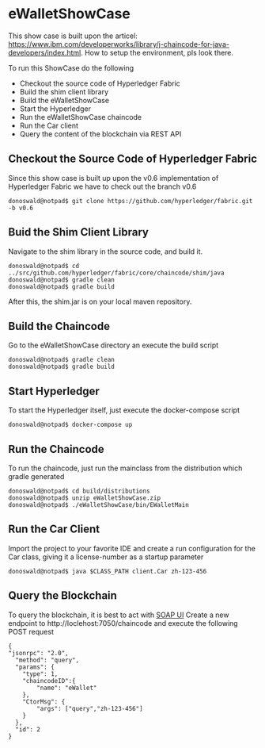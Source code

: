 # eWalletShowCase

This show case is built upon the articel: https://www.ibm.com/developerworks/library/j-chaincode-for-java-developers/index.html. How to setup the environment, pls look there.

To run this ShowCase do the following
* Checkout the source code of Hyperledger Fabric
* Build the shim client library
* Build the eWalletShowCase
* Start the Hyperledger
* Run the eWalletShowCase chaincode
* Run the Car client
* Query the content of the blockchain via REST API

## Checkout the Source Code of Hyperledger Fabric
Since this show case is built up upon the v0.6 implementation of Hyperledger Fabric we have to check out the branch v0.6
```
donoswald@notpad$ git clone https://github.com/hyperledger/fabric.git -b v0.6
```
## Buid the Shim Client Library
Navigate to the shim library in the source code, and build it.
```
donoswald@notpad$ cd ../src/github.com/hyperledger/fabric/core/chaincode/shim/java
donoswald@notpad$ gradle clean
donoswald@notpad$ gradle build
```
 After this, the shim.jar is on your local maven repository.
 
 ## Build the Chaincode
 Go to the eWalletShowCase directory an execute the build script
 ```
 donoswald@notpad$ gradle clean
 donoswald@notpad$ gradle build
 ```
## Start Hyperledger
To start the Hyperledger itself, just execute the docker-compose script
```
donoswald@notpad$ docker-compose up
```
## Run the Chaincode
To run the chaincode, just run the mainclass from the distribution which gradle generated
```
donoswald@notpad$ cd build/distributions
donoswald@notpad$ unzip eWalletShowCase.zip
donoswald@notpad$ ./eWalletShowCase/bin/EWalletMain
```
## Run the Car Client
Import the project to your favorite IDE and create a run configuration for the Car class, giving it a license-number as a startup parameter
```
donoswald@notpad$ java $CLASS_PATH client.Car zh-123-456
```
## Query the Blockchain
To query the blockchain, it is best to act with [SOAP UI](https://www.soapui.org/) 
Create a new endpoint to http://loclehost:7050/chaincode and execute the following POST request
```
{
"jsonrpc": "2.0",
  "method": "query",
  "params": {
    "type": 1,
    "chaincodeID":{
        "name": "eWallet"
    },
    "CtorMsg": {
        "args": ["query","zh-123-456"]
    }
  },
  "id": 2
}
```


